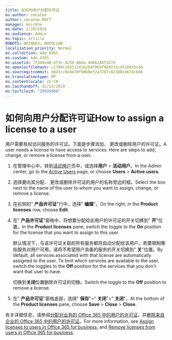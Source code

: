 ```yaml
---
title: 如何向用户分配许可证
ms.author: cmcatee
author: cmcatee-MSFT
manager: mnirkhe
ms.date: 2/20/2018
ms.audience: Admin
ms.topic: article
ROBOTS: NOINDEX, NOFOLLOW
localization_priority: Normal
ms.collection: Adm_O365
ms.custom: Adm_O365
ms.assetid: 7fd08e48-6f3c-4259-88da-4d06288f2b7d
ms.openlocfilehash: c1789c2eb11241b204f069f9b8231cd51b655c4b
ms.sourcegitcommit: dd43cc0a9470f98b8ef2a3787c823801d674c666
ms.translationtype: MT
ms.contentlocale: zh-CN
ms.lasthandoff: 02/12/2019
ms.locfileid: "29935666"
---
```

# <a name="how-to-assign-a-license-to-a-user"></a><span data-ttu-id="24b53-102">如何向用户分配许可证</span><span class="sxs-lookup"><span data-stu-id="24b53-102">How to assign a license to a user</span></span>

<span data-ttu-id="24b53-p101">用户需要有权访问服务的许可证。下面是步骤添加、 更改或删除用户的许可证。</span><span class="sxs-lookup"><span data-stu-id="24b53-p101">A user needs a license to have access to services. Here are steps to add, change, or remove a license from a user.</span></span>
  
1. <span data-ttu-id="24b53-105">在管理中心中，转到[活动用户](https://go.microsoft.com/fwlink/p/?linkid=834822)页中，或选择**用户** \> **活动用户**。</span><span class="sxs-lookup"><span data-stu-id="24b53-105">In the Admin center, go to the [Active Users](https://go.microsoft.com/fwlink/p/?linkid=834822) page, or choose **Users** \> **Active users**.</span></span>
    
2. <span data-ttu-id="24b53-106">选择要向其分配、 更改或删除许可证的用户的名称旁边的框。</span><span class="sxs-lookup"><span data-stu-id="24b53-106">Select the box next to the name of the user to whom you want to assign, change, or remove a license.</span></span>
    
3. <span data-ttu-id="24b53-107">在右侧的" **产品许可证**"行中，选择" **编辑**"。</span><span class="sxs-lookup"><span data-stu-id="24b53-107">On the right, in the **Product licenses** row, choose **Edit**.</span></span>
    
4. <span data-ttu-id="24b53-108">在" **产品许可证**"窗格中，将想要分配给此用户的许可证的开关切换到" **开**"位置。</span><span class="sxs-lookup"><span data-stu-id="24b53-108">In the **Product licenses** pane, switch the toggle to the **On** position for the license that you want to assign to this user.</span></span> 
    
    <span data-ttu-id="24b53-p102">默认情况下，与该许可证关联的所有服务都将自动分配给该用户。若要限制哪些服务对用户可用，请将不希望用户具备的服务的开关切换到" **关**"位置。</span><span class="sxs-lookup"><span data-stu-id="24b53-p102">By default, all services associated with that license are automatically assigned to the user. To limit which services are available to the user, switch the toggles to the **Off** position for the services that you don't want that user to have.</span></span> 
    
    <span data-ttu-id="24b53-111">切换到**关闭**位置删除许可证的切换。</span><span class="sxs-lookup"><span data-stu-id="24b53-111">Switch the toggle to the **Off** position to remove a license.</span></span> 
    
5. <span data-ttu-id="24b53-112">在" **产品许可证**"窗格底部，选择" **保存**"\>" **关闭**"\>" **关闭**"。</span><span class="sxs-lookup"><span data-stu-id="24b53-112">At the bottom of the **Product licenses** pane, choose **Save** \> **Close** \> **Close**.</span></span>
    
<span data-ttu-id="24b53-113">有关详细信息，请参阅[分配对业务的 Office 365 中的用户的许可证](https://support.office.com/article/997596b5-4173-4627-b915-36abac6786dc)，并[删除来自企业的 Office 365 中的用户的许可证](https://support.office.com/article/9b497c85-d0a4-4735-80fa-d3565bc05bd1)。</span><span class="sxs-lookup"><span data-stu-id="24b53-113">For more information, see [Assign licenses to users in Office 365 for business](https://support.office.com/article/997596b5-4173-4627-b915-36abac6786dc), and [Remove licenses from users in Office 365 for business](https://support.office.com/article/9b497c85-d0a4-4735-80fa-d3565bc05bd1).</span></span>
  

